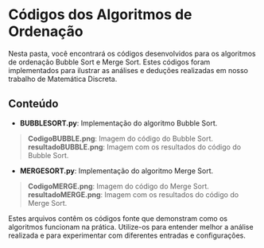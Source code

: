 # Códigos dos Algoritmos de Ordenação

Nesta pasta, você encontrará os códigos desenvolvidos para os algoritmos de ordenação Bubble Sort e Merge Sort. Estes códigos foram implementados para ilustrar as análises e deduções realizadas em nosso trabalho de Matemática Discreta.

## Conteúdo

- **BUBBLESORT.py**: Implementação do algoritmo Bubble Sort.
> **CodigoBUBBLE.png**: Imagem do código do Bubble Sort.
> **resultadoBUBBLE.png**: Imagem com os resultados do código do Bubble Sort.
- **MERGESORT.py**: Implementação do algoritmo Merge Sort.
> **CodigoMERGE.png**: Imagem do código do Merge Sort.
> **resultadoMERGE.png**: Imagem com os resultados do código do Merge Sort.

Estes arquivos contêm os códigos fonte que demonstram como os algoritmos funcionam na prática. Utilize-os para entender melhor a análise realizada e para experimentar com diferentes entradas e configurações.

